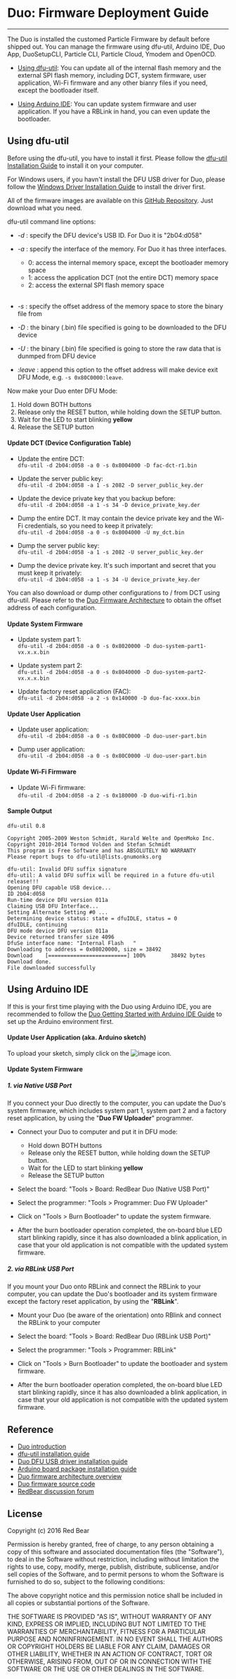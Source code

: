 # Duo: Firmware Deployment Guide
---

The Duo is installed the customed Particle Firmware by default before shipped out. You can manage the firmware using dfu-util, Arduino IDE, Duo App, DuoSetupCLI, Particle CLI, Particle Cloud, Ymodem and OpenOCD.

* [Using dfu-util](#using-dfu-util): You can update all of the internal flash memory and the external SPI flash memory, including DCT, system firmware, user application, Wi-Fi firmware and any other bianry files if you need, except the bootloader itself.

* [Using Arduino IDE](#using-arduino-ide): You can update system firmware and  user application. If you have a RBLink in hand, you can even update the bootloader.


## <span id="using-dfu-util">Using dfu-util</span>

Before using the dfu-util, you have to install it first. Please follow the [dfu-util Installation Guide](dfu-util_installation_guide.md) to install it on your computer.

For Windows users, if you havn't install the DFU USB driver for Duo, please follow the [Windows Driver Installation Guide](windows_driver_installation_guide.md) to install the driver first.

All of the firmware images are available on this [GitHub Repository](https://github.com/redbear/Duo/tree/master/firmware). Just download what you need.

dfu-util command line options:

* *-d* : specify the DFU device's USB ID. For Duo it is "2b04:d058"
* *-a* : specify the interface of the memory. For Duo it has three interfaces.
 
    - 0: access the internal memory space, except the bootloader memory space
    - 1: access the application DCT (not the entire DCT) memory space
    - 2: access the external SPI flash memory space <br><br>

* *-s* : specify the offset address of the memory space to store the binary file from
* *-D* : the binary (.bin) file specified is going to be downloaded to the DFU device
* *-U* : the binary (.bin) file specified is going to store the raw data that is dunmped from DFU device
* *:leave* : append this option to the offset address will make device exit DFU Mode, e.g. `-s 0x80C0000:leave`.

Now make your Duo enter DFU Mode:

1. Hold down BOTH buttons
2. Release only the RESET button, while holding down the SETUP button.
3. Wait for the LED to start blinking **yellow**
4. Release the SETUP button

#### Update DCT (Device Configuration Table)

* Update the entire DCT:     
`dfu-util -d 2b04:d058 -a 0 -s 0x8004000 -D fac-dct-r1.bin`

* Update the server public key:     
`dfu-util -d 2b04:d058 -a 1 -s 2082 -D server_public_key.der`

* Update the device private key that you backup before:    
`dfu-util -d 2b04:d058 -a 1 -s 34 -D device_private_key.der`

* Dump the entire DCT. It may contain the device private key and the Wi-Fi credentials, so you need to keep it privately:     
`dfu-util -d 2b04:d058 -a 0 -s 0x8004000 -U my_dct.bin`

* Dump the server public key:    
`dfu-util -d 2b04:d058 -a 1 -s 2082 -U server_public_key.der`

* Dump the device private key. It's such important and secret that you must keep it privately:     
`dfu-util -d 2b04:d058 -a 1 -s 34 -U device_private_key.der`

You can also download or dump other configurations to / from DCT using dfu-util. Please refer to the [Duo Firmware Architecture](duo_software_architecture_introduction.md) to obtain the offset address of each configuration.

#### Update System Firmware

* Update system part 1:    
`dfu-util -d 2b04:d058 -a 0 -s 0x8020000 -D duo-system-part1-vx.x.x.bin`

* Update system part 2:     
`dfu-util -d 2b04:d058 -a 0 -s 0x8040000 -D duo-system-part2-vx.x.x.bin`

* Update factory reset application (FAC):     
`dfu-util -d 2b04:d058 -a 2 -s 0x140000 -D duo-fac-xxxx.bin`

#### Update User Application

* Update user application:     
`dfu-util -d 2b04:d058 -a 0 -s 0x80C0000 -D duo-user-part.bin`

* Dump user application:     
`dfu-util -d 2b04:d058 -a 0 -s 0x80C0000 -U duo-user-part.bin`

#### Update Wi-Fi Firmware

* Update Wi-Fi firmware:     
`dfu-util -d 2b04:d058 -a 2 -s 0x180000 -D duo-wifi-r1.bin`

#### Sample Output
    dfu-util 0.8

    Copyright 2005-2009 Weston Schmidt, Harald Welte and OpenMoko Inc.
    Copyright 2010-2014 Tormod Volden and Stefan Schmidt
    This program is Free Software and has ABSOLUTELY NO WARRANTY
    Please report bugs to dfu-util@lists.gnumonks.org

    dfu-util: Invalid DFU suffix signature
    dfu-util: A valid DFU suffix will be required in a future dfu-util release!!!
    Opening DFU capable USB device...
    ID 2b04:d058
    Run-time device DFU version 011a
    Claiming USB DFU Interface...
    Setting Alternate Setting #0 ...
    Determining device status: state = dfuIDLE, status = 0
    dfuIDLE, continuing
    DFU mode device DFU version 011a
    Device returned transfer size 4096
    DfuSe interface name: "Internal Flash   "
    Downloading to address = 0x08020000, size = 38492
    Download    [=========================] 100%        38492 bytes
    Download done.
    File downloaded successfully  


## <span id="using-arduino-ide">Using Arduino IDE</span>

If this is your first time playing with the Duo using Arduino IDE, you are recommended to follow the [Duo Getting Started with Arduino IDE Guide](duo_getting_started_with_arduino.md) to set up the Arduino environment first.

#### Update User Application (aka. Arduino sketch)

To upload your sketch, simply click on the ![image](images/Upload_icon.png) icon.

#### Update System Firmware

##### 1. via Native USB Port

If you connect your Duo directly to the computer, you can update the Duo's system firmware, which includes system part 1, system part 2 and a factory reset application, by using the "**Duo FW Uploader**" programmer.

- Connect your Duo to computer and put it in DFU mode:

    - Hold down BOTH buttons
    - Release only the RESET button, while holding down the SETUP button.
    - Wait for the LED to start blinking **yellow**
    - Release the SETUP button

- Select the board: "Tools > Board: RedBear Duo (Native USB Port)"

- Select the programmer:  "Tools > Programmer: Duo FW Uploader"

- Click on "Tools > Burn Bootloader" to update the system firmware.

- After the burn bootloader operation completed, the on-board blue LED start blinking rapidly, since it has also downloaded a blink application, in case that your old application is not compatible with the updated system firmware.

##### 2. via RBLink USB Port

If you mount your Duo onto RBLink and connect the RBLink to your computer, you can update the Duo's bootloader and its system firmware except the factory reset application, by using the "**RBLink**".

- Mount your Duo (be aware of the orientation) onto RBlink and connect the RBLink to your computer

- Select the board: "Tools > Board: RedBear Duo (RBLink USB Port)"

- Select the programmer:  "Tools > Programmer: RBLink"

- Click on "Tools > Burn Bootloader" to update the bootloader and system firmware.

- After the burn bootloader operation completed, the on-board blue LED start blinking rapidly, since it has also downloaded a blink application, in case that your old application is not compatible with the updated system firmware.


## Reference

* [Duo introduction](duo_introduction.md)
* [dfu-util installation guide](dfu-util_installation_guide.md)
* [Duo DFU USB driver installation guide](windows_driver_installation_guide.md)
* [Arduino board package installation guide](duo_arduino_board_package_guide.md)
* [Duo firmware architecture overview](duo_firmware_architecture_overview.md)
* [Duo firmware source code](https://github.com/redbear/firmware)
* [RedBear discussion forum](http://discuss.redbear.cc/)


## License

Copyright (c) 2016 Red Bear

Permission is hereby granted, free of charge, to any person obtaining a copy of this software and associated documentation files (the "Software"), to deal in the Software without restriction, including without limitation the rights to use, copy, modify, merge, publish, distribute, sublicense, and/or sell copies of the Software, and to permit persons to whom the Software is furnished to do so, subject to the following conditions:

The above copyright notice and this permission notice shall be included in all copies or substantial portions of the Software.

THE SOFTWARE IS PROVIDED "AS IS", WITHOUT WARRANTY OF ANY KIND, EXPRESS OR IMPLIED, INCLUDING BUT NOT LIMITED TO THE WARRANTIES OF MERCHANTABILITY, FITNESS FOR A PARTICULAR PURPOSE AND NONINFRINGEMENT. IN NO EVENT SHALL THE AUTHORS OR COPYRIGHT HOLDERS BE LIABLE FOR ANY CLAIM, DAMAGES OR OTHER LIABILITY, WHETHER IN AN ACTION OF CONTRACT, TORT OR OTHERWISE, ARISING FROM, OUT OF OR IN CONNECTION WITH THE SOFTWARE OR THE USE OR OTHER DEALINGS IN THE SOFTWARE.

